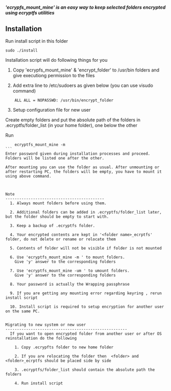 ##### 'ecrypfs_mount_mine' is an easy way to keep selected folders encrypted  using ecryptfs utilities  ####

Installation
------------------------------------
Run install script in this folder
```
sudo ./install 
```
Installation script will do following things for you

  1. Copy 'ecrypfs_mount_mine' & 'encrypt_folder' to /usr/bin folders and give executiong permission to the files
  
  2. Add extra line to /etc/sudoers as given below (you can use visudo command)
  ```
      ALL ALL = NOPASSWD: /usr/bin/encrypt_folder
  ```
  3. Setup configuration file for new user
  
Create empty folders and put the absolute path of the folders in .ecryptfs/folder_list (in your home folder), one below the other

Run
````
    ecryptfs_mount_mine -m
```
Enter password given during installation processes and proceed. Folders will be listed one after the other.

After mounting you can use the folder as usual. After unmounting or after restarting PC, the folders will be empty, you have to mount it using above command.

 

Note
-------------------------------------------
  1. Always mount folders before using them.
  
  2. Additional folders can be added in .ecryptfs/folder_list later, but the folder should be empty to start with.
  
  3. Keep a backup of .ecryptfs folder.
  
  4. Your encrypted contents are kept in '<folder name>_ecrptfs' folder, do not delete or rename or relocate them
  
  5. Contents of folder will not be visible if folder is not mounted 
  
  6. Use 'ecryptfs_mount_mine -m ' to mount folders.
    Give 'y' answer to the corresponding folders
    
  7. Use 'ecryptfs_mount_mine -um ' to umount folders.
    Give 'y' answer to the corresponding folders
    
  8. Your password is actually the Wrapping passphrase   
  
  9. If you are getting any mounting error regarding keyring , rerun install script
  
  10. Install script is required to setup encryption for another user on the same PC.

  
Migrating to new system or new user
-----------------------------------------------------
  If you want to open encrypted folder from another user or after OS reinstallation do the following
  
  	1. Copy .ecrypfts folder to new home folder 
	
	2. If you are relocating the folder then  <folder> and <folder>_ecrptfs should be placed side by side
	
	3. .ecryptfs/folder_list should contain the absolute path the folders
	
	4. Run install script 
